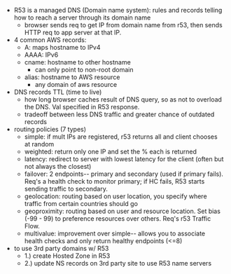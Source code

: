 - R53 is a managed DNS (Domain name system): rules and records telling how to reach a server through its domain name	
	- browser sends req to get IP from domain name from r53, then sends HTTP req to app server at that IP.
- 4 common AWS records:
	- A: maps hostname to IPv4
	- AAAA: IPv6
	- cname: hostname to other hostname
		- can only point to non-root domain
	- alias: hostname to AWS resource
		- any domain of aws resource
- DNS records TTL (time to live)
	- how long browser caches result of DNS query, so as not to overload the DNS. Val specified in R53 response.
	- tradeoff between less DNS traffic and greater chance of outdated records
- routing policies (7 types)
	- simple: if mult IPs are registered, r53 returns all and client chooses at random
	- weighted: return only one IP and set the % each is returned
	- latency: redirect to server with lowest latency for the client (often but not always the closest)
	- failover: 2 endpoints-- primary and secondary (used if primary fails). Req's a health check to monitor primary; if HC fails, R53 starts sending traffic to secondary. 
	- geolocation: routing based on user location, you specify where traffic from certain countries should go
	- geoproximity: routing based on user and resource location. Set bias (-99 - 99) to preference resources over others. Req's r53 Traffic Flow.
	- multivalue: improvement over simple-- allows you to associate health checks and only return healthy endpoints (<=8)
- to use 3rd party domains w/ R53
	- 1.) create Hosted Zone in R53
	- 2.) update NS records on 3rd party site to use R53 name servers